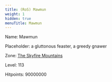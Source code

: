 ```yaml
---
title: (RoS) Mawmun
weight: 1
hidden: true
menuTitle: Mawmun
---
```


Name: Mawmun

Placeholder: a gluttonous feaster, a greedy gnawer

Zone: [The Skyfire Mountains](/en/ros/exploration/the_skyfire_mountains)

Level: 113

Hitpoints: 90000000
